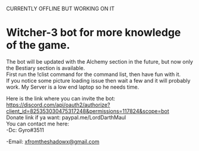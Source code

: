 CURRENTLY OFFLINE BUT WORKING ON IT
# Witcher-3 bot for more knowledge of the game.  
The bot will be updated with the Alchemy section in the future, but now only the Bestiary section is available.  
First run the !clist command for the command list, then have fun with it.  
If you notice some picture loading issue then wait a few and it will probably work. My Server is a low end laptop so he needs time.  

Here is the link where you can invite the bot:  https://discord.com/api/oauth2/authorize?client_id=825353030475317248&permissions=117824&scope=bot  
Donate link if ya want: paypal.me/LordDarthMaul  
You can contact me here:   
  -Dc: Gyro#3511 
  
  -Email: xfromtheshadowx@gmail.com
